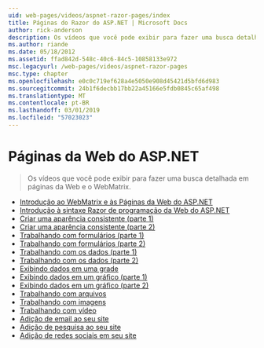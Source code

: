 ```yaml
---
uid: web-pages/videos/aspnet-razor-pages/index
title: Páginas do Razor do ASP.NET | Microsoft Docs
author: rick-anderson
description: Os vídeos que você pode exibir para fazer uma busca detalhada em páginas da Web e o WebMatrix.
ms.author: riande
ms.date: 05/18/2012
ms.assetid: ffad842d-548c-40c6-84c5-10858133e972
msc.legacyurl: /web-pages/videos/aspnet-razor-pages
msc.type: chapter
ms.openlocfilehash: e0c0c719ef628a4e5050e908d45421d5bfd6d983
ms.sourcegitcommit: 24b1f6decbb17bb22a45166e5fdb0845c65af498
ms.translationtype: MT
ms.contentlocale: pt-BR
ms.lasthandoff: 03/01/2019
ms.locfileid: "57023023"
---
```

<a name="aspnet-web-pages"></a>Páginas da Web do ASP.NET
=================
> Os vídeos que você pode exibir para fazer uma busca detalhada em páginas da Web e o WebMatrix.


- [Introdução ao WebMatrix e às Páginas da Web do ASP.NET](getting-started-with-webmatrix-and-aspnet-web-pages.md)
- [Introdução à sintaxe Razor de programação da Web do ASP.NET](introduction-to-aspnet-web-programming-using-the-razor-syntax.md)
- [Criar uma aparência consistente (parte 1)](creating-a-consistent-look-part-1.md)
- [Criar uma aparência consistente (parte 2)](creating-a-consistent-look-part-2.md)
- [Trabalhando com formulários (parte 1)](working-with-forms-part-1.md)
- [Trabalhando com formulários (parte 2)](working-with-forms-part-2.md)
- [Trabalhando com os dados (parte 1)](working-with-data-part-1.md)
- [Trabalhando com os dados (parte 2)](working-with-data-part-2.md)
- [Exibindo dados em uma grade](displaying-data-in-a-grid.md)
- [Exibindo dados em um gráfico (parte 1)](displaying-data-in-a-chart-part-1.md)
- [Exibindo dados em um gráfico (parte 2)](displaying-data-in-a-chart-part-2.md)
- [Trabalhando com arquivos](working-with-files.md)
- [Trabalhando com imagens](working-with-images.md)
- [Trabalhando com vídeo](working-with-video.md)
- [Adição de email ao seu site](adding-email-to-your-web-site.md)
- [Adição de pesquisa ao seu site](adding-search-to-your-web-site.md)
- [Adição de redes sociais em seu site](adding-social-networking-to-your-website.md)
